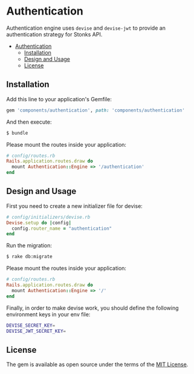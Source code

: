# Authentication

Authentication engine uses `devise` and `devise-jwt` to provide an authentication strategy for Stonks API.

- [Authentication](#authentication)
  - [Installation](#installation)
  - [Design and Usage](#design-and-usage)
  - [License](#license)

## Installation

Add this line to your application's Gemfile:

```ruby
gem 'components/authentication', path: 'components/authentication'
```

And then execute:
```bash
$ bundle
```

Please mount the routes inside your application:

```ruby
# config/routes.rb
Rails.application.routes.draw do
  mount Authentication::Engine => '/authentication'
end
```

## Design and Usage

First you need to create a new initializer file for devise:
```ruby
# config/initializers/devise.rb
Devise.setup do |config|
  config.router_name = "authentication"
end
```

Run the migration:
```bash
$ rake db:migrate
```

Please mount the routes inside your application:
```ruby
# config/routes.rb
Rails.application.routes.draw do
  mount Authentication::Engine => '/'
end
```

Finally, in order to make devise work, you should define the following environment keys in your env file:

```bash
DEVISE_SECRET_KEY=
DEVISE_JWT_SECRET_KEY=
```

## License

The gem is available as open source under the terms of the [MIT License](https://opensource.org/licenses/MIT).
